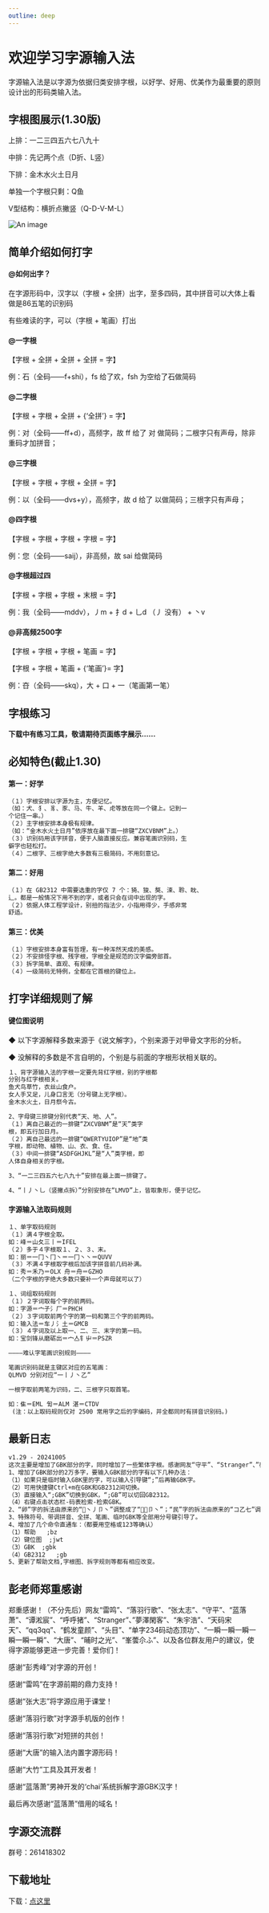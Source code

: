 ```yaml
---
outline: deep
---
```


# 欢迎学习字源输入法

字源输入法是以字源为依据归类安排字根，以好学、好用、优美作为最重要的原则设计出的形码类输入法。


## 字根图展示(1.30版)

上排：一二三四五六七八九十

中排：先记两个点（D折、L竖）

下排：金木水火土日月

单独一个字根只剩：Q鱼

V型结构：横折点撇竖（Q-D-V-M-L）

![An image](./images/new字源字根.webp)

## 简单介绍如何打字

#### @如何出字？

在字源形码中，汉字以（字根 + 全拼）出字，至多四码，其中拼音可以大体上看做是86五笔的识别码

有些难读的字，可以（字根 + 笔画）打出

#### @一字根

【字根 + 全拼 + 全拼 + 全拼 = 字】

例：石（全码——f+shi），fs 给了欢，fsh 为空给了石做简码

#### @二字根

【字根 + 字根 + 全拼 + {‘全拼’} = 字】

例：对（全码——ff+d），高频字，故 ff 给了 对 做简码；二根字只有声母，除非重码才加拼音；

#### @三字根

【字根 + 字根 + 字根 + 全拼 = 字】

例：以（全码——dvs+y），高频字，故 d 给了 以做简码；三根字只有声母；

#### @四字根

【字根 + 字根 + 字根 + 字根 = 字】

例：您（全码——saij），非高频，故 sai 给做简码

#### @字根超过四

【字根 + 字根 + 字根 + 末根 = 字】

例：我（全码——mddv），丿m + 扌d + 乚d （丿 没有） + 丶v

#### @非高频2500字

【字根 + 字根 + 字根 + 笔画 = 字】

【字根 + 字根 + 笔画 + {‘笔画’}= 字】

例：夻（全码——skq），大 + 口 + 一（笔画第一笔）

<!-- **Input**

````md
```js{4}
export default {
  data () {
    return {
      msg: 'Highlighted!'
    }
  }
}
```
````

**Output**

```js{4}
export default {
  data () {
    return {
      msg: 'Highlighted!'
    }
  }
}
``` -->

## 字根练习

**下载中有练习工具，敬请期待页面练字展示……**


## 必知特色(截止1.30)

#### 第一：好学

```md
（１）字根安排以字源为主，方便记忆。
（如：犬、犭、豸、豕、马、牛、羊、虍等放在同一个键上。记到一
个记住一串。）
（２）主字根安排本身极有规律。
（如：“金木水火土日月”依序放在最下面一排键“ZXCVBNM”上。）
（３）识别码用该字拼音，便于人脑直接反应。兼容笔画识别码，生
僻字也轻松打。
（４）二根字、三根字绝大多数有三极简码，不用刻意记。
```

#### 第二：好用

```md
（１）在 GB2312 中需要选重的字仅 7 个：猗、狻、獒、涑、聆、眈、
辶。都是一般情况下用不到的字，或者只会在词中出现的字。
（２）依据人体工程学设计，别扭的指法少，小指用得少，手感非常
舒适。
```

#### 第三：优美

```md
（１）字根安排本身富有哲理，有一种浑然天成的美感。
（２）不安排怪字根、残字根，字根全是规范的汉字偏旁部首。
（３）拆字简单、直观、有规律。
（４）一级简码无特例，全都在它首根的键位上。
```


## 打字详细规则了解

#### 键位图说明

◆ 以下字源解释多数来源于《说文解字》，个别来源于对甲骨文字形的分析。

◆ 没解释的多数是不言自明的，个别是与前面的字根形状相关联的。

```md
１、背字源输入法的字根一定要先背红字根，别的字根都
分别与红字根相关。
鱼犬鸟草竹，衣丝山食户。
女人手又足，儿身口言无（分号键上无字根）。
金木水火土，日月祭今古。

2、字母键三排键分别代表“天、地、人”。
（１）离自己最近的一排键“ZXCVBNM”是“天”类字
根，即五行加日月。
（２）离自己最远的一排键“QWERTYUIOP”是“地”类
字根，即动物、植物、山、衣、食、住。
（３）中间一排键“ASDFGHJKL”是“人”类字根，即
人体自身相关的字根。

3、“一二三四五六七八九十”安排在最上面一排键了。

4、“丨丿丶乚（竖撇点拆）”分别安排在“LMVD”上，皆取象形，便于记忆。
```

#### 字源输入法取码规则

```md
１、单字取码规则
（１）满４字根全取。
如：峰＝山夂三丨＝IFEL
（２）多于４字根取１、２、３、末。
如：丽＝一冂丶冂丶＝一冂丶丶＝QUVV
（３）不满４字根取字根后加该字拼音前几码补满。
如：秀＝禾乃＝OLX 舟＝舟＝GZHO
（二个字根的字绝大多数只要补一个声母就可以了）

１、词组取码规则
（１）２字词取每个字的前两码。
如：字源＝宀子氵厂＝PHCH
（２）３字词取前两个字的第一码和第三个字的前两码。
如：输入法＝车丿氵土＝GMCB
（３）４字词及以上取一、二、三、末字的第一码。
如：宝剑锋从磨砺出＝宀亼钅屮＝PSZR

————难认字笔画识别规则————

笔画识别码就是主键区对应的五笔画：
QLMVD 分别对应“一丨丿丶乙”

一根字取前两笔为识码，二、三根字只取首笔。

如：隹＝EML 訇＝ALM 湛＝CTDV
 (注：以上取码规则仅对 2500 常用字之后的字编码，并全都同时有拼音识别码。)

```

<!-- ```md
::: info
This is an info box.
:::

::: tip
This is a tip.
:::

::: warning
This is a warning.
:::

::: danger
This is a dangerous warning.
:::

::: details
This is a details block.
:::
``` -->




<!-- **Output**

::: info
This is an info box.
:::

::: tip
This is a tip.
:::

::: warning
This is a warning.
:::

::: danger
This is a dangerous warning.
:::

::: details 
This is a details block.
::: -->

## 最新日志

```md
v1.29 - 20241005
这次主要是增加了GBK部分的字，同时增加了一些繁体字根。感谢网友“守平”、“Stranger”、”夢澤閑客”、“天码宋天”、“qq3qq”和“鹤发童颜”提出的宝贵意见，并特别感谢网友“蓝落萧”的拆系统。
1、增加了GBK部分的2万多字，要输入GBK部分的字有以下几种办法：
（1）如果只是临时输入GBK里的字，可以输入引导键“;”后再输GBK字。
（2）可用快捷键Ctrl+m在GBK和GB2312间切换。
（3）直接输入“;GBK”切换到GBK，“;GB”可以切回GB2312。
（4）右键点击状态栏-码表检索-检索GBK。
2、“卵”字的拆法由原来的“丶丿卩丶”调整成了“卩丶”；“民”字的拆法由原来的“コ乙七”调整成了“巳七”。
3、特殊符号、带调拼音、全拼、笔画、临时GBK等全部用分号键引导了。
4、增加了几个命令直通车：（都要用空格或123等确认）
（1）帮助	;bz
（2）键位图	;jwt
（3）GBK	;gbk
（4）GB2312	;gb
5、更新了帮助文档,字根图、拆字规则等都有相应改变。
```

## 彭老师郑重感谢

郑重感谢！（不分先后）网友“雷鸣”、“落羽行歌”、“张太志”、“守平”、“蓝落萧”、“谭淞宸”、“呼呼猪”、“Stranger”、”夢澤閑客”、“朱宇浩”、“天码宋天”、“qq3qq”、“鹤发童颜”、“头目”、“单字234码动态顶功”、“一瞬一瞬一瞬一瞬一瞬一瞬”、“大唐”、“晡时之光”、“峯蕓尒ふ”、以及各位群友用户的建议，使得字源能够更进一步完善！爱你们！

感谢“彭秀峰”对字源的开创！

感谢“雷鸣”在字源前期的鼎力支持！

感谢“张大志”将字源应用于课堂！

感谢“落羽行歌”对字源手机版的创作！

感谢“落羽行歌”对短拼的共创！

感谢“大唐”的输入法内置字源形码！

感谢“大竹”工具及其开发者！

感谢“蓝落萧”男神开发的‘chai’系统拆解字源GBK汉字！

最后再次感谢“蓝落萧”借用的域名！


## 字源交流群

群号：261418302


## 下载地址

下载：[点这里](http://ziyuan.ysepan.com/ "http://ziyuan.ysepan.com/")